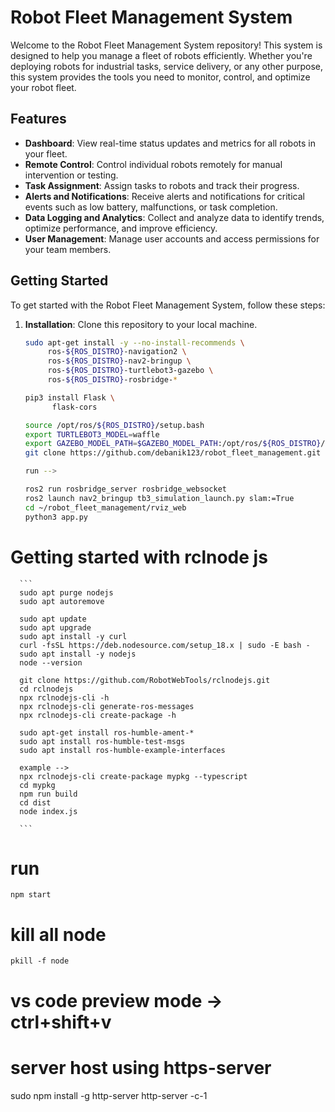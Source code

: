 # Robot Fleet Management System

Welcome to the Robot Fleet Management System repository! This system is designed to help you manage a fleet of robots efficiently. Whether you're deploying robots for industrial tasks, service delivery, or any other purpose, this system provides the tools you need to monitor, control, and optimize your robot fleet.

## Features

- **Dashboard**: View real-time status updates and metrics for all robots in your fleet.
- **Remote Control**: Control individual robots remotely for manual intervention or testing.
- **Task Assignment**: Assign tasks to robots and track their progress.
- **Alerts and Notifications**: Receive alerts and notifications for critical events such as low battery, malfunctions, or task completion.
- **Data Logging and Analytics**: Collect and analyze data to identify trends, optimize performance, and improve efficiency.
- **User Management**: Manage user accounts and access permissions for your team members.

## Getting Started

To get started with the Robot Fleet Management System, follow these steps:

1. **Installation**: Clone this repository to your local machine.
     
   
   ```bash
   sudo apt-get install -y --no-install-recommends \
        ros-${ROS_DISTRO}-navigation2 \
        ros-${ROS_DISTRO}-nav2-bringup \
        ros-${ROS_DISTRO}-turtlebot3-gazebo \
        ros-${ROS_DISTRO}-rosbridge-*

   pip3 install Flask \
         flask-cors
   
   source /opt/ros/${ROS_DISTRO}/setup.bash
   export TURTLEBOT3_MODEL=waffle
   export GAZEBO_MODEL_PATH=$GAZEBO_MODEL_PATH:/opt/ros/${ROS_DISTRO}/share/turtlebot3_gazebo/models
   git clone https://github.com/debanik123/robot_fleet_management.git
   
   run -->
   
   ros2 run rosbridge_server rosbridge_websocket
   ros2 launch nav2_bringup tb3_simulation_launch.py slam:=True
   cd ~/robot_fleet_management/rviz_web
   python3 app.py

# Getting started with rclnode js 

      ```
      sudo apt purge nodejs
      sudo apt autoremove

      sudo apt update
      sudo apt upgrade
      sudo apt install -y curl
      curl -fsSL https://deb.nodesource.com/setup_18.x | sudo -E bash -
      sudo apt install -y nodejs
      node --version

      git clone https://github.com/RobotWebTools/rclnodejs.git
      cd rclnodejs
      npx rclnodejs-cli -h
      npx rclnodejs-cli generate-ros-messages
      npx rclnodejs-cli create-package -h

      sudo apt-get install ros-humble-ament-*
      sudo apt install ros-humble-test-msgs 
      sudo apt install ros-humble-example-interfaces

      example -->
      npx rclnodejs-cli create-package mypkg --typescript
      cd mypkg
      npm run build
      cd dist
      node index.js

      ```
# run 
``` npm start ```
# kill all node
``` pkill -f node ```
# vs code preview mode -> ctrl+shift+v
<!-- colcon build -->

# server host using https-server
sudo npm install -g http-server
http-server -c-1


<!-- run -->
<!-- source install/setup.bash
ros2 launch mypkg example.launch.py -->



